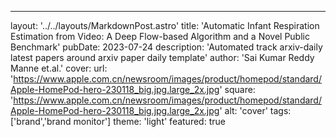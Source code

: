 ---layout: '../../layouts/MarkdownPost.astro'title: 'Automatic Infant Respiration Estimation from Video: A Deep Flow-based Algorithm and a Novel Public Benchmark'pubDate: 2023-07-24description: 'Automated track arxiv-daily latest papers around arxiv paper daily template'author: 'Sai Kumar Reddy Manne et.al.'cover:    url: 'https://www.apple.com.cn/newsroom/images/product/homepod/standard/Apple-HomePod-hero-230118_big.jpg.large_2x.jpg'    square: 'https://www.apple.com.cn/newsroom/images/product/homepod/standard/Apple-HomePod-hero-230118_big.jpg.large_2x.jpg'    alt: 'cover'tags: ['brand','brand monitor']theme: 'light'featured: true